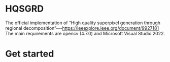 # HQSGRD
The official implementation of “High quality superpixel generation through regional decomposition”---https://ieeexplore.ieee.org/document/9927181
The main requirements are opencv (4.7.0) and Microsoft Visual Studio 2022.


# Get started

